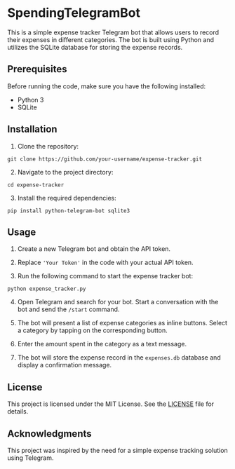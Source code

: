 # SpendingTelegramBot

This is a simple expense tracker Telegram bot that allows users to record their expenses in different categories. The bot is built using Python and utilizes the SQLite database for storing the expense records.

## Prerequisites

Before running the code, make sure you have the following installed:

- Python 3
- SQLite

## Installation

1. Clone the repository:

```
git clone https://github.com/your-username/expense-tracker.git
```

2. Navigate to the project directory:

```
cd expense-tracker
```

3. Install the required dependencies:

```
pip install python-telegram-bot sqlite3
```

## Usage

1. Create a new Telegram bot and obtain the API token.

2. Replace `'Your Token'` in the code with your actual API token.

3. Run the following command to start the expense tracker bot:

```
python expense_tracker.py
```

4. Open Telegram and search for your bot. Start a conversation with the bot and send the `/start` command.

5. The bot will present a list of expense categories as inline buttons. Select a category by tapping on the corresponding button.

6. Enter the amount spent in the category as a text message.

7. The bot will store the expense record in the `expenses.db` database and display a confirmation message.

## License

This project is licensed under the MIT License. See the [LICENSE](LICENSE) file for details.

## Acknowledgments

This project was inspired by the need for a simple expense tracking solution using Telegram.
